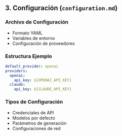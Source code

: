 ## 3. Configuración (`configuration.md`)

### Archivo de Configuración
- Formato YAML
- Variables de entorno
- Configuración de proveedores

### Estructura Ejemplo
```yaml
default_provider: openai
providers:
  openai:
    api_key: ${OPENAI_API_KEY}
  claude:
    api_key: ${CLAUDE_API_KEY}
```

### Tipos de Configuración
- Credenciales de API
- Modelos por defecto
- Parámetros de generación
- Configuraciones de red